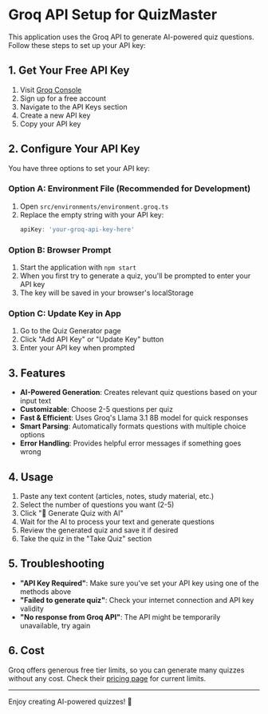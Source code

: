 # Groq API Setup for QuizMaster

This application uses the Groq API to generate AI-powered quiz questions. Follow these steps to set up your API key:

## 1. Get Your Free API Key

1. Visit [Groq Console](https://console.groq.com/)
2. Sign up for a free account
3. Navigate to the API Keys section
4. Create a new API key
5. Copy your API key

## 2. Configure Your API Key

You have three options to set your API key:

### Option A: Environment File (Recommended for Development)
1. Open `src/environments/environment.groq.ts`
2. Replace the empty string with your API key:
   ```typescript
   apiKey: 'your-groq-api-key-here'
   ```

### Option B: Browser Prompt
1. Start the application with `npm start`
2. When you first try to generate a quiz, you'll be prompted to enter your API key
3. The key will be saved in your browser's localStorage

### Option C: Update Key in App
1. Go to the Quiz Generator page
2. Click "Add API Key" or "Update Key" button
3. Enter your API key when prompted

## 3. Features

- **AI-Powered Generation**: Creates relevant quiz questions based on your input text
- **Customizable**: Choose 2-5 questions per quiz
- **Fast & Efficient**: Uses Groq's Llama 3.1 8B model for quick responses
- **Smart Parsing**: Automatically formats questions with multiple choice options
- **Error Handling**: Provides helpful error messages if something goes wrong

## 4. Usage

1. Paste any text content (articles, notes, study material, etc.)
2. Select the number of questions you want (2-5)
3. Click "🤖 Generate Quiz with AI"
4. Wait for the AI to process your text and generate questions
5. Review the generated quiz and save it if desired
6. Take the quiz in the "Take Quiz" section

## 5. Troubleshooting

- **"API Key Required"**: Make sure you've set your API key using one of the methods above
- **"Failed to generate quiz"**: Check your internet connection and API key validity
- **"No response from Groq API"**: The API might be temporarily unavailable, try again

## 6. Cost

Groq offers generous free tier limits, so you can generate many quizzes without any cost. Check their [pricing page](https://console.groq.com/pricing) for current limits.

---

Enjoy creating AI-powered quizzes! 🎯
